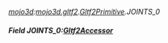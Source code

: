_[mojo3d](../../modules/mojo3d/mojo3d-module.md):[mojo3d.gltf2](../../modules/mojo3d/mojo3d-gltf2.md).[Gltf2Primitive](../../modules/mojo3d/mojo3d-gltf2-gltf2primitive.md).JOINTS\_0_
##### Field JOINTS\_0:[Gltf2Accessor](../../modules/mojo3d/mojo3d-gltf2-gltf2accessor.md)
